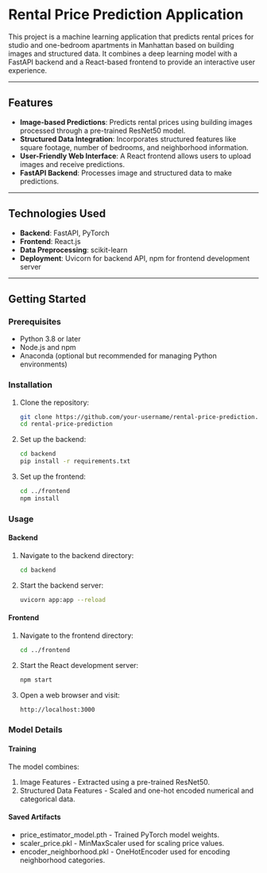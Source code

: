 # Rental Price Prediction Application

This project is a machine learning application that predicts rental prices for studio and one-bedroom apartments in Manhattan based on building images and structured data. It combines a deep learning model with a FastAPI backend and a React-based frontend to provide an interactive user experience.

---

## Features

- **Image-based Predictions**: Predicts rental prices using building images processed through a pre-trained ResNet50 model.
- **Structured Data Integration**: Incorporates structured features like square footage, number of bedrooms, and neighborhood information.
- **User-Friendly Web Interface**: A React frontend allows users to upload images and receive predictions.
- **FastAPI Backend**: Processes image and structured data to make predictions.

---

## Technologies Used

- **Backend**: FastAPI, PyTorch
- **Frontend**: React.js
- **Data Preprocessing**: scikit-learn
- **Deployment**: Uvicorn for backend API, npm for frontend development server

---

## Getting Started

### Prerequisites

- Python 3.8 or later
- Node.js and npm
- Anaconda (optional but recommended for managing Python environments)

### Installation

1. Clone the repository:
   ```bash
   git clone https://github.com/your-username/rental-price-prediction.git
   cd rental-price-prediction
2. Set up the backend:
   ```bash
   cd backend
   pip install -r requirements.txt
3. Set up the frontend:
   ```bash
   cd ../frontend
   npm install

### Usage
#### Backend
1. Navigate to the backend directory:
   ```bash
   cd backend
2. Start the backend server:
   ```bash
   uvicorn app:app --reload
#### Frontend
1. Navigate to the frontend directory:
   ```bash
   cd ../frontend
2. Start the React development server:
   ```bash
   npm start
3. Open a web browser and visit:
   ```bash
   http://localhost:3000

### Model Details
#### Training
The model combines:
1. Image Features - Extracted using a pre-trained ResNet50.
2. Structured Data Features - Scaled and one-hot encoded numerical and categorical data.
#### Saved Artifacts
- price_estimator_model.pth - Trained PyTorch model weights.
- scaler_price.pkl - MinMaxScaler used for scaling price values.
- encoder_neighborhood.pkl - OneHotEncoder used for encoding neighborhood categories.

